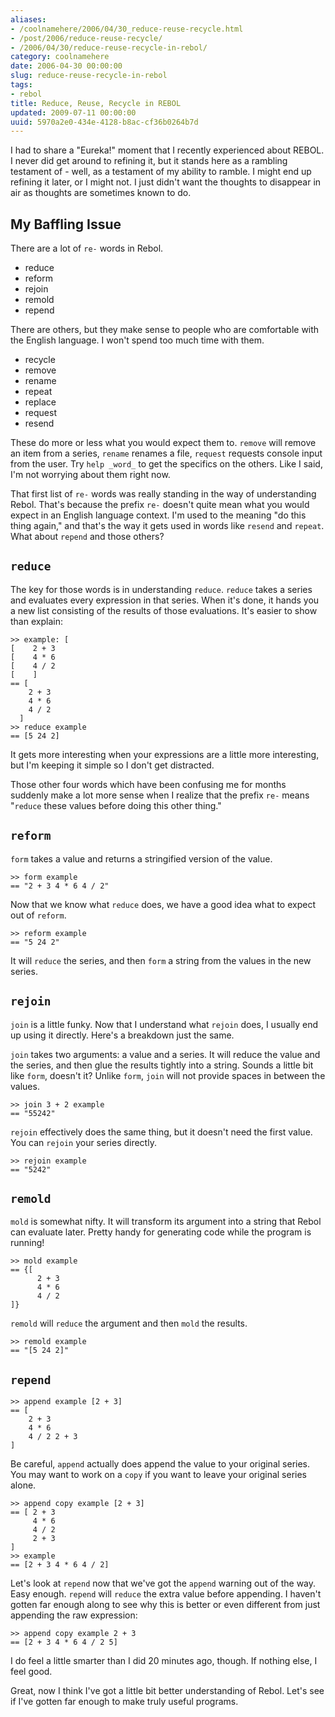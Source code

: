 ```yaml
---
aliases:
- /coolnamehere/2006/04/30_reduce-reuse-recycle.html
- /post/2006/reduce-reuse-recycle/
- /2006/04/30/reduce-reuse-recycle-in-rebol/
category: coolnamehere
date: 2006-04-30 00:00:00
slug: reduce-reuse-recycle-in-rebol
tags:
- rebol
title: Reduce, Reuse, Recycle in REBOL
updated: 2009-07-11 00:00:00
uuid: 5970a2e0-434e-4128-b8ac-cf36b0264b7d
---
```


I had to share a "Eureka!" moment that I recently experienced about REBOL. I 
never did get around to refining it, but it stands here as a rambling 
testament of - well, as a testament of my ability to ramble.  I might end up 
refining it later, or I might not. I just didn't want the thoughts to 
disappear in air as thoughts are sometimes known to do.
<!--more-->

## My Baffling Issue

There are a lot of `re-` words in Rebol.

* reduce
* reform
* rejoin
* remold
* repend

There are others, but they make sense to people who are comfortable with the 
English language. I won't spend too much time with them.

* recycle
* remove
* rename
* repeat
* replace
* request
* resend

These do more or less what you would expect them to. `remove` will remove an 
item from a series, `rename` renames a file, `request` requests console input 
from the user. Try `help _word_` to get the specifics on the others. Like I 
said, I'm not worrying about them right now.

That first list of `re-` words was really standing in the way of understanding 
Rebol. That's because the prefix `re-` doesn't quite mean what you would 
expect in an English language context. I'm used to the meaning "do this thing 
again," and that's the way it gets used in words like `resend` and `repeat`. 
What about `repend` and those others?

## `reduce`

The key for those words is in understanding `reduce`. `reduce` takes a series 
and evaluates every expression in that series. When it's done, it hands you a 
new list consisting of the results of those evaluations. It's easier to show 
than explain:

    >> example: [
    [    2 + 3
    [    4 * 6
    [    4 / 2
    [    ]
    == [
        2 + 3
        4 * 6
        4 / 2
      ]
    >> reduce example
    == [5 24 2]

It gets more interesting when your expressions are a little more interesting, 
but I'm keeping it simple so I don't get distracted.

Those other four words which have been confusing me for months suddenly make a 
lot more sense when I realize that the prefix `re-` means "`reduce` these 
values before doing this other thing."

## `reform`

`form` takes a value and returns a stringified version of the value.

    >> form example
    == "2 + 3 4 * 6 4 / 2"

Now that we know what `reduce` does, we have a good idea what to expect out of `reform`.

    >> reform example
    == "5 24 2"

It will `reduce` the series, and then `form` a string from the values in the 
new series.

## `rejoin`

`join` is a little funky. Now that I understand what `rejoin` does, I usually 
end up using it directly. Here's a breakdown just the same.

`join` takes two arguments: a value and a series. It will reduce the value and 
the series, and then glue the results tightly into a string. Sounds a little 
bit like `form`, doesn't it? Unlike `form`, `join` will not provide spaces in 
between the values.

    >> join 3 + 2 example
    == "55242"

`rejoin` effectively does the same thing, but it doesn't need the first value. 
You can `rejoin` your series directly.

    >> rejoin example
    == "5242"

## `remold`

`mold` is somewhat nifty. It will transform its argument into a string that 
Rebol can evaluate later. Pretty handy for generating code while the program
is running!

    >> mold example
    == {[
          2 + 3
          4 * 6
          4 / 2
    ]}

`remold` will `reduce` the argument and then `mold` the results.

    >> remold example
    == "[5 24 2]"

## `repend`

    >> append example [2 + 3]
    == [
        2 + 3
        4 * 6
        4 / 2 2 + 3
    ]

Be careful, `append` actually does append the value to your original series. 
You may want to work on a `copy` if you want to leave your original series alone.

    >> append copy example [2 + 3]
    == [ 2 + 3 
         4 * 6 
         4 / 2 
         2 + 3
    ]
    >> example
    == [2 + 3 4 * 6 4 / 2]

Let's look at `repend` now that we've got the `append` warning out of the way. 
Easy enough. `repend` will `reduce` the extra value before appending. I 
haven't gotten far enough along to see why this is better or even different 
from just appending the raw expression:

    >> append copy example 2 + 3
    == [2 + 3 4 * 6 4 / 2 5]

I do feel a little smarter than I did 20 minutes ago, though. If nothing else, 
I feel good.

Great, now I think I've got a little bit better understanding of Rebol. Let's 
see if I've gotten far enough to make truly useful programs.